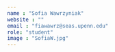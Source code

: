 ```yaml
---
name : "Sofia Wawrzyniak"
website : ""
email : "fiawawrz@seas.upenn.edu"
role: "student"
image : "SofiaW.jpg"
---
```

